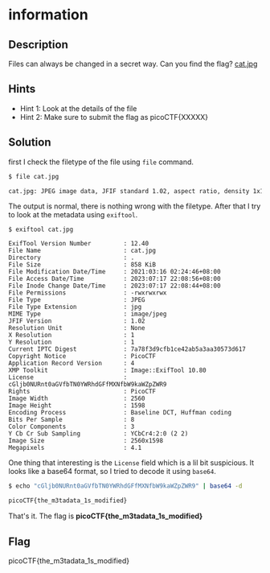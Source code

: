 # information

## Description

Files can always be changed in a secret way. Can you find the flag? [cat.jpg](https://mercury.picoctf.net/static/e5825f58ef798fdd1af3f6013592a971/cat.jpg)

## Hints

- Hint 1: Look at the details of the file
- Hint 2: Make sure to submit the flag as picoCTF{XXXXX}

## Solution

first I check the filetype of the file using `file` command.

```bash
$ file cat.jpg

cat.jpg: JPEG image data, JFIF standard 1.02, aspect ratio, density 1x1, segment length 16, baseline, precision 8, 2560x1598, components 3
```

The output is normal, there is nothing wrong with the filetype. After that I try to look at the metadata using `exiftool`.

```
$ exiftool cat.jpg

ExifTool Version Number         : 12.40
File Name                       : cat.jpg
Directory                       : .
File Size                       : 858 KiB
File Modification Date/Time     : 2021:03:16 02:24:46+08:00
File Access Date/Time           : 2023:07:17 22:08:56+08:00
File Inode Change Date/Time     : 2023:07:17 22:08:44+08:00
File Permissions                : -rwxrwxrwx
File Type                       : JPEG
File Type Extension             : jpg
MIME Type                       : image/jpeg
JFIF Version                    : 1.02
Resolution Unit                 : None
X Resolution                    : 1
Y Resolution                    : 1
Current IPTC Digest             : 7a78f3d9cfb1ce42ab5a3aa30573d617
Copyright Notice                : PicoCTF
Application Record Version      : 4
XMP Toolkit                     : Image::ExifTool 10.80
License                         : cGljb0NURnt0aGVfbTN0YWRhdGFfMXNfbW9kaWZpZWR9
Rights                          : PicoCTF
Image Width                     : 2560
Image Height                    : 1598
Encoding Process                : Baseline DCT, Huffman coding
Bits Per Sample                 : 8
Color Components                : 3
Y Cb Cr Sub Sampling            : YCbCr4:2:0 (2 2)
Image Size                      : 2560x1598
Megapixels                      : 4.1
```

One thing that interesting is the `License` field which is a lil bit suspicious. It looks like a base64 format, so I tried to decode it using `base64`.

```bash
$ echo "cGljb0NURnt0aGVfbTN0YWRhdGFfMXNfbW9kaWZpZWR9" | base64 -d

picoCTF{the_m3tadata_1s_modified}
```

That's it. The flag is **picoCTF{the_m3tadata_1s_modified}**

## Flag

picoCTF{the_m3tadata_1s_modified}
